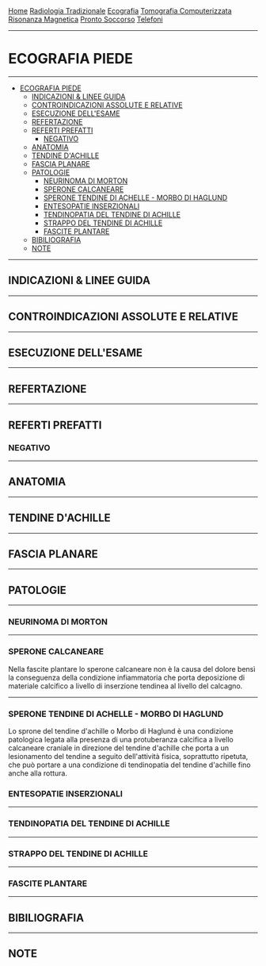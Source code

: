 <div class="topnav">
  <a href="https://sl-rad.github.io/SL-Rad-Vademecum">Home</a>
  <a href="https://sl-rad.github.io/SL-Rad-Vademecum/radiologia_tradizionale.html">Radiologia Tradizionale</a>
  <a href="https://sl-rad.github.io/SL-Rad-Vademecum/ecografia.html">Ecografia</a>
  <a href="https://sl-rad.github.io/SL-Rad-Vademecum/tomografia_computerizzata.html">Tomografia Computerizzata</a>
  <a href="https://sl-rad.github.io/SL-Rad-Vademecum/risonanza_magnetica.html">Risonanza Magnetica</a>
  <a href="https://sl-rad.github.io/SL-Rad-Vademecum/pronto_soccorso.html">Pronto Soccorso</a>
  <a href="https://sl-rad.github.io/SL-Rad-Vademecum/contatti.html">Telefoni</a>
</div>

- - -

# ECOGRAFIA PIEDE

- - -

- [ECOGRAFIA PIEDE](#ecografia-piede)
	- [INDICAZIONI & LINEE GUIDA](#indicazioni--linee-guida)
	- [CONTROINDICAZIONI ASSOLUTE E RELATIVE](#controindicazioni-assolute-e-relative)
	- [ESECUZIONE DELL'ESAME](#esecuzione-dellesame)
	- [REFERTAZIONE](#refertazione)
	- [REFERTI PREFATTI](#referti-prefatti)
		- [NEGATIVO](#negativo)
	- [ANATOMIA](#anatomia)
	- [TENDINE D'ACHILLE](#tendine-dachille)
	- [FASCIA PLANARE](#fascia-planare)
	- [PATOLOGIE](#patologie)
		- [NEURINOMA DI MORTON](#neurinoma-di-morton)
		- [SPERONE CALCANEARE](#sperone-calcaneare)
		- [SPERONE TENDINE DI ACHELLE - MORBO DI HAGLUND](#sperone-tendine-di-achelle---morbo-di-haglund)
		- [ENTESOPATIE INSERZIONALI](#entesopatie-inserzionali)
		- [TENDINOPATIA DEL TENDINE DI ACHILLE](#tendinopatia-del-tendine-di-achille)
		- [STRAPPO DEL TENDINE DI ACHILLE](#strappo-del-tendine-di-achille)
		- [FASCITE PLANTARE](#fascite-plantare)
	- [BIBILIOGRAFIA](#bibiliografia)
	- [NOTE](#note)

- - -

## INDICAZIONI & LINEE GUIDA

---

## CONTROINDICAZIONI ASSOLUTE E RELATIVE

---

## ESECUZIONE DELL'ESAME

---

## REFERTAZIONE

---

## REFERTI PREFATTI

### NEGATIVO

---

## ANATOMIA

---

## TENDINE D'ACHILLE

---

## FASCIA PLANARE

---

## PATOLOGIE

---

### NEURINOMA DI MORTON

---

### SPERONE CALCANEARE
Nella fascite plantare lo sperone calcaneare non è la causa del dolore bensì la conseguenza della condizione infiammatoria che porta deposizione di materiale calcifico a livello di inserzione tendinea al livello del calcagno.

---

### SPERONE TENDINE DI ACHELLE - MORBO DI HAGLUND

Lo sprone del tendine d'achille o Morbo di Haglund è una condizione patologica legata alla presenza di una protuberanza calcifica a livello calcaneare craniale in direzione del tendine d'achille che porta a un lesionamento del tendine a seguito dell'attività fisica, soprattutto ripetuta, che può portare a una condizione di tendinopatia del tendine d'achille fino anche alla rottura.


### ENTESOPATIE INSERZIONALI

---

### TENDINOPATIA DEL TENDINE DI ACHILLE

---

### STRAPPO DEL TENDINE DI ACHILLE

---

### FASCITE PLANTARE

---

## BIBILIOGRAFIA

---

## NOTE


